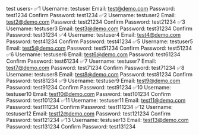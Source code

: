 <!-- ✅ 🏢 AUTH MODULE SCOPED VIEWS -->

test users-
✅1
Username: testuser
Email: test@demo.com
Password: test1234
Confirm Password: test1234
✅2
Username: testuser2
Email: test2@demo.com
Password: test21234
Confirm Password: test21234
✅3
Username: testuser3
Email: test3@demo.com
Password: test31234
Confirm Password: test31234
✅4
Username: testuser4
Email: test4@demo.com
Password: test41234
Confirm Password: test41234
✅5
Username: testuser5
Email: test5@demo.com
Password: test51234
Confirm Password: test51234
✅6
Username: testuser6
Email: test6@demo.com
Password: test61234
Confirm Password: test61234
✅7
Username: testuser7
Email: test7@demo.com
Password: test71234
Confirm Password: test71234
✅8
Username: testuser8
Email: test8@demo.com
Password: test81234
Confirm Password: test81234
✅9
Username: testuser9
Email: test9@demo.com
Password: test91234
Confirm Password: test91234
✅10
Username: testuser10
Email: test10@demo.com
Password: test101234
Confirm Password: test101234
✅11
Username: testuser11
Email: test11@demo.com
Password: test111234
Confirm Password: test111234
✅12
Username: testuser12
Email: test12@demo.com
Password: test121234
Confirm Password: test121234
✅13
Username: testuser13
Email: test13@demo.com
Password: test131234
Confirm Password: test131234
